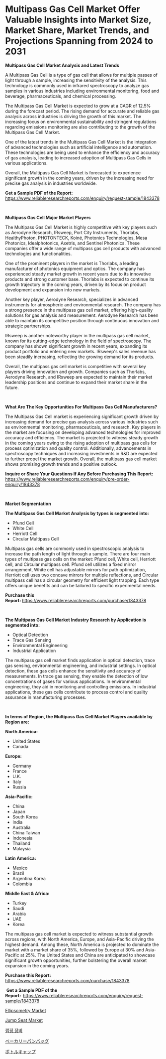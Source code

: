<p><h1>Multipass Gas Cell Market Offer Valuable Insights into Market Size, Market Share, Market Trends, and Projections Spanning from 2024 to 2031</h1></p><p><strong>Multipass Gas Cell Market Analysis and Latest Trends</strong></p>
<p><p>A Multipass Gas Cell is a type of gas cell that allows for multiple passes of light through a sample, increasing the sensitivity of the analysis. This technology is commonly used in infrared spectroscopy to analyze gas samples in various industries including environmental monitoring, food and beverage, pharmaceuticals, and chemical processing.</p><p>The Multipass Gas Cell Market is expected to grow at a CAGR of 12.5% during the forecast period. The rising demand for accurate and reliable gas analysis across industries is driving the growth of this market. The increasing focus on environmental sustainability and stringent regulations regarding emissions monitoring are also contributing to the growth of the Multipass Gas Cell Market.</p><p>One of the latest trends in the Multipass Gas Cell Market is the integration of advanced technologies such as artificial intelligence and automation. These technologies are being used to enhance the efficiency and accuracy of gas analysis, leading to increased adoption of Multipass Gas Cells in various applications.</p><p>Overall, the Multipass Gas Cell Market is forecasted to experience significant growth in the coming years, driven by the increasing need for precise gas analysis in industries worldwide.</p></p>
<p><strong>Get a Sample PDF of the Report:&nbsp;</strong> <a href="https://www.reliableresearchreports.com/enquiry/request-sample/1843378">https://www.reliableresearchreports.com/enquiry/request-sample/1843378</a></p>
<p>&nbsp;</p>
<p><strong>Multipass Gas Cell Major Market Players</strong></p>
<p><p>The Multipass Gas Cell Market is highly competitive with key players such as Aerodyne Research, IRsweep, Port City Instruments, Thorlabs, HealthyPhoton, PHOTONTECK, Koiné, Photonics Technologies, Mesa Photonics, Idealphotonics, Axetris, and Sentinel Photonics. These companies offer a wide range of multipass gas cell products with advanced technologies and functionalities.</p><p>One of the prominent players in the market is Thorlabs, a leading manufacturer of photonics equipment and optics. The company has experienced steady market growth in recent years due to its innovative products and strong customer base. Thorlabs is expected to continue its growth trajectory in the coming years, driven by its focus on product development and expansion into new markets.</p><p>Another key player, Aerodyne Research, specializes in advanced instruments for atmospheric and environmental research. The company has a strong presence in the multipass gas cell market, offering high-quality solutions for gas analysis and measurement. Aerodyne Research has been able to maintain its competitive position through continuous innovation and strategic partnerships.</p><p>IRsweep is another noteworthy player in the multipass gas cell market, known for its cutting-edge technology in the field of spectroscopy. The company has shown significant growth in recent years, expanding its product portfolio and entering new markets. IRsweep's sales revenue has been steadily increasing, reflecting the growing demand for its products.</p><p>Overall, the multipass gas cell market is competitive with several key players driving innovation and growth. Companies such as Thorlabs, Aerodyne Research, and IRsweep are expected to maintain their market leadership positions and continue to expand their market share in the future.</p></p>
<p>&nbsp;</p>
<p><strong>What Are The Key Opportunities For Multipass Gas Cell Manufacturers?</strong></p>
<p><p>The Multipass Gas Cell market is experiencing significant growth driven by increasing demand for precise gas analysis across various industries such as environmental monitoring, pharmaceuticals, and research. Key players in the market are focusing on developing advanced technologies for improved accuracy and efficiency. The market is projected to witness steady growth in the coming years owing to the rising adoption of multipass gas cells for process optimization and quality control. Additionally, advancements in spectroscopy techniques and increasing investments in R&D are expected to further propel the market growth. Overall, the multipass gas cell market shows promising growth trends and a positive outlook.</p></p>
<p><strong>Inquire or Share Your Questions If Any Before Purchasing This Report:</strong> <a href="https://www.reliableresearchreports.com/enquiry/pre-order-enquiry/1843378">https://www.reliableresearchreports.com/enquiry/pre-order-enquiry/1843378</a></p>
<p>&nbsp;</p>
<p><strong>Market Segmentation</strong></p>
<p><strong>The Multipass Gas Cell Market Analysis by types is segmented into:</strong></p>
<p><ul><li>Pfund Cell</li><li>White Cell</li><li>Herriott Cell</li><li>Circular Multipass Cell</li></ul></p>
<p><p>Multipass gas cells are commonly used in spectroscopic analysis to increase the path length of light through a sample. There are four main types of multipass gas cells on the market: Pfund cell, White cell, Herriott cell, and Circular multipass cell. Pfund cell utilizes a fixed mirror arrangement, White cell has adjustable mirrors for path optimization, Herriott cell uses two concave mirrors for multiple reflections, and Circular multipass cell has a circular geometry for efficient light trapping. Each type offers unique benefits and can be tailored to specific experimental needs.</p></p>
<p><strong>Purchase this Report:&nbsp;</strong><a href="https://www.reliableresearchreports.com/purchase/1843378">https://www.reliableresearchreports.com/purchase/1843378</a></p>
<p>&nbsp;</p>
<p><strong>The Multipass Gas Cell Market Industry Research by Application is segmented into:</strong></p>
<p><ul><li>Optical Detection</li><li>Trace Gas Sensing</li><li>Environmental Engineering</li><li>Industrial Application</li></ul></p>
<p><p>The multipass gas cell market finds application in optical detection, trace gas sensing, environmental engineering, and industrial settings. In optical detection, these gas cells enhance the sensitivity and accuracy of measurements. In trace gas sensing, they enable the detection of low concentrations of gases for various applications. In environmental engineering, they aid in monitoring and controlling emissions. In industrial applications, these gas cells contribute to process control and quality assurance in manufacturing processes.</p></p>
<p>&nbsp;</p>
<p><strong>In terms of Region, the Multipass Gas Cell Market Players available by Region are:</strong></p>
<p>
    <p> <strong> North America: </strong>
        <ul>
            <li>United States</li>
            <li>Canada</li>
        </ul>
        </p> 
    <p> <strong> Europe: </strong>
        <ul>
            <li>Germany</li>
            <li>France</li>
            <li>U.K.</li>
            <li>Italy</li>
            <li>Russia</li>
        </ul>
        </p> 
    <p> <strong> Asia-Pacific: </strong>
        <ul>
            <li>China</li>
            <li>Japan</li>
            <li>South Korea</li>
            <li>India</li>
            <li>Australia</li>
            <li>China Taiwan</li>
            <li>Indonesia</li>
            <li>Thailand</li>
            <li>Malaysia</li>
        </ul>
        </p> 
    <p> <strong> Latin America: </strong>
        <ul>
            <li>Mexico</li>
            <li>Brazil</li>
            <li>Argentina Korea</li>
            <li>Colombia</li>
        </ul>
        </p> 
    <p> <strong> Middle East & Africa: </strong>
        <ul>
            <li>Turkey</li>
            <li>Saudi</li>
            <li>Arabia</li>
            <li>UAE</li>
            <li>Korea</li>
        </ul>
    </p>
    </p>
<p><p>The multipass gas cell market is expected to witness substantial growth across regions, with North America, Europe, and Asia-Pacific driving the highest demand. Among these, North America is projected to dominate the market with a market share of 35%, followed by Europe at 30% and Asia-Pacific at 25%. The United States and China are anticipated to showcase significant growth opportunities, further bolstering the overall market expansion in the coming years.</p></p>
<p><strong>Purchase this Report: </strong><a href="https://www.reliableresearchreports.com/purchase/1843378">https://www.reliableresearchreports.com/purchase/1843378</a></p>
<p>&nbsp;<strong>Get a Sample PDF of the Report:&nbsp;&nbsp;</strong><a href="https://www.reliableresearchreports.com/enquiry/request-sample/1843378">https://www.reliableresearchreports.com/enquiry/request-sample/1843378</a></p>
<p><strong></strong></p>
<p><p><a href="https://github.com/beatblasta/Market-Research-Report-List-2/blob/main/ellipsometry-market.md">Ellipsometry Market</a></p><p><a href="https://issuu.com/reportprime-2/docs/jump-seat-market-size-2030.pptx">Jump Seat Market</a></p><p><a href="https://github.com/darrellockm3ytan895656/Market-Research-Report-List-1/blob/main/699238510870.md">랩핑 장비</a></p><p><a href="https://github.com/ReganWisoky2023/Market-Research-Report-List-1/blob/main/268079911737.md">ベーカリーパンバッグ</a></p><p><a href="https://github.com/cbigkbh02719/Market-Research-Report-List-1/blob/main/502260011736.md">ボトルキャップ</a></p></p>